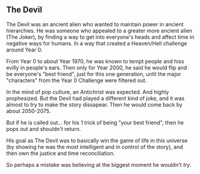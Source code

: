 ## The Devil

The Devil was an ancient alien who wanted to maintain power in ancient hierarchies. He was someone who appealed to a greater more ancient alien (The Joker), by finding a way to get into everyone's heads and affect time in negative ways for humans. In a way that created a Heaven/Hell challenge around Year 0.

From Year 0 to about Year 1970, he was known to tempt people and hiss evilly in people's ears. Then only for Year 2000, he said he would flip and be everyone's "best friend", just for this one generation, until the major "characters" from the Year 0 Challenge were filtered out.

In the mind of pop culture, an Antichrist was expected. And highly prophesized. But the Devil had played a different kind of joke, and it was almost to try to make the story dissapear. Then he would come back by about 2050-2075.

But if he is called out... for his 1 trick of being "your best friend", then he pops out and shouldn't return.

His goal as The Devil was to basically win the game of life in this universe (by showing he was the most intelligent and in control of the story), and then own the justice and time reconciliation.

So perhaps a mistake was believing at the biggest moment he wouldn't *try*.